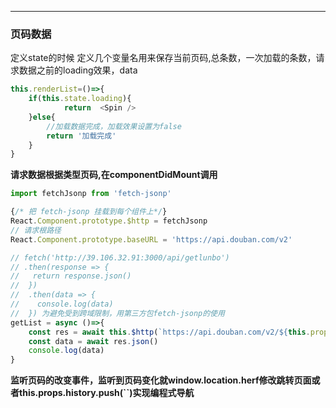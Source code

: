 ****
### 页码数据
定义state的时候
定义几个变量名用来保存当前页码,总条数，一次加载的条数，请求数据之前的loading效果，data

```js
this.renderList=()=>{
    if(this.state.loading){
            return  <Spin />
    }else{
        //加载数据完成，加载效果设置为false
        return '加载完成'
    }
}

```
**请求数据根据类型页码,在componentDidMount调用**
```js
import fetchJsonp from 'fetch-jsonp'

{/* 把 fetch-jsonp 挂载到每个组件上*/}
React.Component.prototype.$http = fetchJsonp
// 请求根路径
React.Component.prototype.baseURL = 'https://api.douban.com/v2'

// fetch('http://39.106.32.91:3000/api/getlunbo')
// .then(response => {
//   return response.json()
//  })
//  .then(data => {
//    console.log(data)
//  }) 为避免受到跨域限制，用第三方包fetch-jsonp的使用
getList = async ()=>{
    const res = await this.$http(`https://api.douban.com/v2/${this.props.match.params.type }/${this.props.match.params.page}`)
	const data = await res.json()
	console.log(data)
}

```

**监听页码的改变事件，监听到页码变化就window.location.herf修改跳转页面或者this.props.history.push(``)实现编程式导航**
